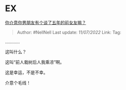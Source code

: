 # EX
[你介意你男朋友有个谈了五年的前女友嘛？](https://www.zhihu.com/question/372894003/answer/2557191154)

> Author: #NellNell 
> Last update: *11/07/2022* 
> Link: 
> Tag: 

…………

这叫什么？

这叫“前人栽树后人我乘凉”啊。

这是幸运，不是不幸。

介意个毛线！